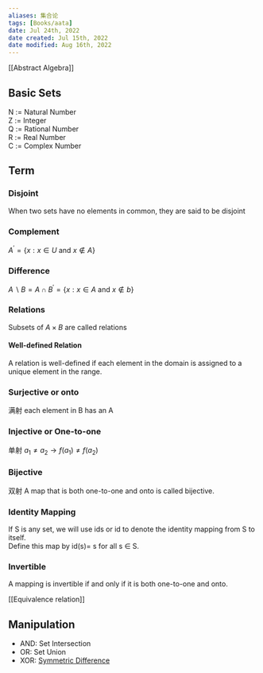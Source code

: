 ```yaml
---
aliases: 集合论
tags: [Books/aata] 
date: Jul 24th, 2022
date created: Jul 15th, 2022
date modified: Aug 16th, 2022
---
```

[[Abstract Algebra]]
## Basic Sets
N := Natural Number  
Z := Integer  
Q := Rational Number  
R := Real Number  
C := Complex Number

## Term
### Disjoint
When two sets have no elements in common, they are said to be disjoint

### Complement
$A ^ { \prime } = \{ x : x \in U \text{ and } x \notin A \}$

### Difference
$A \backslash B = A \cap B ^ { \prime } = \{ x : x \in A \text{ and } x \notin  b\}$

### Relations
Subsets of $A × B$ are called relations
#### Well-defined Relation
A relation is well-defined if each element in the domain is assigned to a unique element in the range.

### Surjective or onto
满射
each element in B has an A

### Injective or One-to-one
单射
$a_1 \neq a_2 \to f(a_1) \neq f(a_2)$

### Bijective
双射
A map that is both one-to-one and onto is called bijective.

### Identity Mapping
If S is any set, we will use ids or id to denote the identity mapping from S to itself.  
Define this map by id(s)= s for all s $\in$ S.

### Invertible
A mapping is invertible if and only if it is both one-to-one and onto.

[[Equivalence relation]]

## Manipulation
- AND: Set Intersection
- OR: Set Union
- XOR: [Symmetric Difference](https://brilliant.org/wiki/sets-symmetric-difference/)
